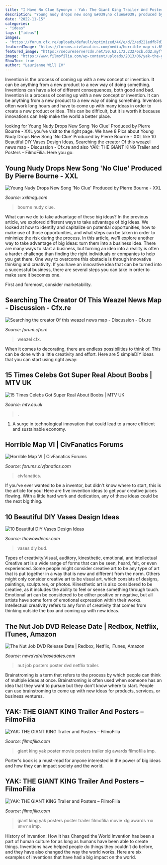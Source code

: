 ```yaml
---
title: "I Have No Clue Synonym - Yak: The Giant King Trailer And Posters – Filmofilia"
description: "Young nudy drops new song &#039;no clue&#039; produced by pierre bourne"
date: "2022-11-15"
categories:
- "ideas"
tags: ["ideas"]
images:
- "https://forum.cfx.re/uploads/default/optimized/4X/e/d/2/ed221edfb7d3f1fd1eb15fbfbce25c3d57d783aa_2_1380x776.jpeg"
featuredImage: "https://forums.civfanatics.com/media/horrible-map-vi.6531/full"
featured_image: "https://secureservercdn.net/50.62.172.232/6cb.dd2.myftpupload.com/wp-content/uploads/2015/10/182a8__Paint-Dipped-Bud-Vases-1.jpg"
image: "https://www.filmofilia.com/wp-content/uploads/2013/06/yak-the-giant-king_06.jpg"
ShowToc: true
author: "Laurianne Will IV"
---
```



Invention is the process of coming up with a new concept or invention. It can be anything from a new product to a new way of doing something. Inventions can have a lot of different consequences, both good and bad.
Invention is a process of coming up with a new concept or invention. It can be anything from a new product to a new way of doing something. Inventors often work long hours and have to come up with many ideas in order to create a new product or idea. This can be difficult, but it is worth it because innovations can help make the world a better place.

	

		
looking for Young Nudy Drops New Song &#039;No Clue&#039; Produced by Pierre Bourne - XXL you've visit to the right page. We have 8 Pics about Young Nudy Drops New Song &#039;No Clue&#039; Produced by Pierre Bourne - XXL like 10 Beautiful DIY Vases Design Ideas, Searching the creator Of this weazel news map - Discussion - Cfx.re and also YAK: THE GIANT KING Trailer and Posters – FilmoFilia. Here you go:
		
    
## Young Nudy Drops New Song &#039;No Clue&#039; Produced By Pierre Bourne - XXL

<img loading=lazy src="https://townsquare.media/site/812/files/2017/05/66A51A22-70FA-4206-8357-3708DF8090B7.jpg?w=1200&amp;h=0&amp;zc=1&amp;s=0&amp;a=t&amp;q=89" onerror="this.onerror=null;this.src='https://tse1.mm.bing.net/th?id=OIP.Qu-wU685VR5hpjP0qQWPQAHaE8&amp;pid=15.1';" alt="Young Nudy Drops New Song &#039;No Clue&#039; Produced by Pierre Bourne - XXL">

_Source: xxlmag.com_

>bourne nudy clue. 

	

What can we do to take advantage of these big ideas?
In the previous article, we explored different ways to take advantage of big ideas. We looked at how to identify and capitalize on potential opportunities, how to make use of those opportunities, and what steps can be taken in order to minimize the risk during the process. In this article, we'll explore another way to take advantage of big ideas: turn them into a business idea.
There are many ways to start a business, but turning an idea into a reality is often a harder challenge than finding the right individuals or companies to help you get there. One way to overcome this obstacle is through innovative thinking and creativity. If you have an innovative idea that can be turned into a successful business, there are several steps you can take in order to make sure it becomes one. 

First and foremost, consider marketability.

    
## Searching The Creator Of This Weazel News Map - Discussion - Cfx.re

<img loading=lazy src="https://forum.cfx.re/uploads/default/optimized/4X/e/d/2/ed221edfb7d3f1fd1eb15fbfbce25c3d57d783aa_2_1380x776.jpeg" onerror="this.onerror=null;this.src='https://tse2.mm.bing.net/th?id=OIP.JWz-xOvq87Tg0iJe6gLP1AHaEK&amp;pid=15.1';" alt="Searching the creator Of this weazel news map - Discussion - Cfx.re">

_Source: forum.cfx.re_

>weazel cfx. 

	

When it comes to decorating, there are endless possibilities to think of. This can be done with a little creativity and effort. Here are 5 simpleDIY ideas that you can start using right away:

    
## 15 Times Celebs Got Super Real About Boobs | MTV UK

<img loading=lazy src="http://www.mtv.co.uk/sites/default/files/styles/vimn_image_embed/public/mtv_uk/articles/2017/08/01/gettyimages-807607168.jpg?itok=CpYHI4CK" onerror="this.onerror=null;this.src='https://tse3.mm.bing.net/th?id=OIP.doDp1eNbzy9-j7vzJM7migHaLH&amp;pid=15.1';" alt="15 Times Celebs Got Super Real About Boobs | MTV UK">

_Source: mtv.co.uk_

>. 

	

1. A surge in technological innovation that could lead to a more efficient and sustainable economy. 

    
## Horrible Map VI | CivFanatics Forums

<img loading=lazy src="https://forums.civfanatics.com/media/horrible-map-vi.6531/full" onerror="this.onerror=null;this.src='https://tse4.mm.bing.net/th?id=OIP.ky1CnT3ADa-hmyeCMl3VLQHaFj&amp;pid=15.1';" alt="Horrible Map VI | CivFanatics Forums">

_Source: forums.civfanatics.com_

>civfanatics. 

	

If you've ever wanted to be a inventor, but didn't know where to start, this is the article for you! Here are five invention ideas to get your creative juices flowing. With a little hard work and dedication, any of these ideas could be the next big thing.

    
## 10 Beautiful DIY Vases Design Ideas

<img loading=lazy src="https://secureservercdn.net/50.62.172.232/6cb.dd2.myftpupload.com/wp-content/uploads/2015/10/182a8__Paint-Dipped-Bud-Vases-1.jpg" onerror="this.onerror=null;this.src='https://tse1.mm.bing.net/th?id=OIP.ad5pHo47xkmR6cmz6RqG9AHaKA&amp;pid=15.1';" alt="10 Beautiful DIY Vases Design Ideas">

_Source: thewowdecor.com_

>vases diy bud. 

	

Types of creativity:Visual, auditory, kinesthetic, emotional, and intellectual
Creative art is a wide range of forms that can be seen, heard, felt, or even experienced. Some people might consider creative art to be any type of art that is put together in a way that is new and different from the norm. Others might only consider creative art to be visual art, which consists of designs, paintings, sculptures, or photos. Kinesthetic art is also considered to be creative, as it includes the ability to feel or sense something through touch. Emotional art can be considered to be either positive or negative, but all artists have some form of emotional expression within their works. Intellectual creativity refers to any form of creativity that comes from thinking outside the box and coming up with new ideas.

    
## The Nut Job DVD Release Date | Redbox, Netflix, ITunes, Amazon

<img loading=lazy src="https://www.newdvdreleasedates.com/images/posters/large/the-nut-job-2014-06.jpg" onerror="this.onerror=null;this.src='https://tse1.mm.bing.net/th?id=OIP.uRSfQg3_9e8oPZnToP-Z-QHaK8&amp;pid=15.1';" alt="The Nut Job DVD Release Date | Redbox, Netflix, iTunes, Amazon">

_Source: newdvdreleasedates.com_

>nut job posters poster dvd netflix trailer. 

	

Brainstroming is a term that refers to the process by which people can think of multiple ideas at once. Brainstroming is often used when someone has an idea that they want to pursue but they don't know where to start. People can use brainstroming to come up with new ideas for products, services, or business ventures.

    
## YAK: THE GIANT KING Trailer And Posters – FilmoFilia

<img loading=lazy src="https://www.filmofilia.com/wp-content/uploads/2013/06/yak-the-giant-king_06.jpg" onerror="this.onerror=null;this.src='https://tse4.mm.bing.net/th?id=OIP.zaV3mm7T1wvHSq25E1fT-AHaKj&amp;pid=15.1';" alt="YAK: THE GIANT KING Trailer and Posters – FilmoFilia">

_Source: filmofilia.com_

>giant king yak poster movie posters trailer xlg awards filmofilia imp. 

	

Porter's book is a must-read for anyone interested in the power of big ideas and how they can impact society and the world.

    
## YAK: THE GIANT KING Trailer And Posters – FilmoFilia

<img loading=lazy src="https://www.filmofilia.com/wp-content/uploads/2013/06/yak-the-giant-king_05.jpg" onerror="this.onerror=null;this.src='https://tse1.mm.bing.net/th?id=OIP.dMcDLTec25V5ItFBtoUeewHaKj&amp;pid=15.1';" alt="YAK: THE GIANT KING Trailer and Posters – FilmoFilia">

_Source: filmofilia.com_

>giant king yak posters poster trailer filmofilia movie xlg awards จาก บทความ imp. 

	

History of Invention: How It has Changed the World
Invention has been a part of human culture for as long as humans have been able to create things. Inventions have helped people do things they couldn’t do before, and they have also changed the way the world works. Here are six examples of inventions that have had a big impact on the world.

